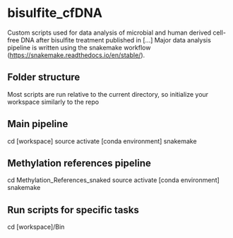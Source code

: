 # bisulfite_cfDNA
Custom scripts used for data analysis of microbial and human derived cell-free DNA after bisulfite treatment published in [...]
Major data analysis pipeline is written using the snakemake workflow (https://snakemake.readthedocs.io/en/stable/).

## Folder structure
Most scripts are run relative to the current directory, so initialize your workspace similarly to the repo

## Main pipeline
cd [workspace]
source activate [conda environment]
snakemake

## Methylation references pipeline
cd Methylation_References_snaked
source activate [conda environment]
snakemake

## Run scripts for specific tasks
cd [workspace]/Bin
